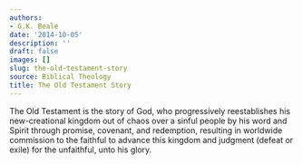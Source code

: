 ```yaml
---
authors:
- G.K. Beale
date: '2014-10-05'
description: ''
draft: false
images: []
slug: the-old-testament-story
source: Biblical Theology
title: The Old Testament Story
---
```


The Old Testament is the story of God, who progressively reestablishes his new-creational kingdom out of chaos over a sinful people by his word and Spirit through promise, covenant, and redemption, resulting in worldwide commission to the faithful to advance this kingdom and judgment (defeat or exile) for the unfaithful, unto his glory.